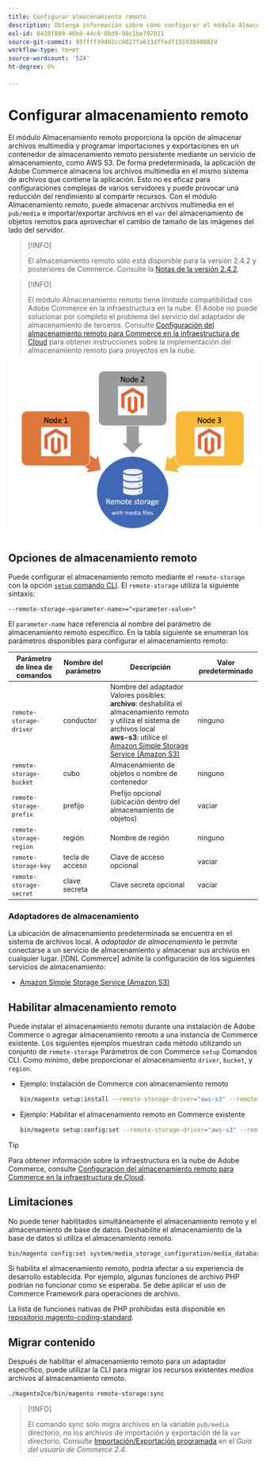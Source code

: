 ```yaml
---
title: Configurar almacenamiento remoto
description: Obtenga información sobre cómo configurar el módulo Almacenamiento remoto para la aplicación de comercio local.
exl-id: 0428f889-46b0-44c9-8bd9-98c1be797011
source-git-commit: 95ffff39d82cc9027fa633dffedf15193040802d
workflow-type: tm+mt
source-wordcount: '524'
ht-degree: 0%

---
```


# Configurar almacenamiento remoto

El módulo Almacenamiento remoto proporciona la opción de almacenar archivos multimedia y programar importaciones y exportaciones en un contenedor de almacenamiento remoto persistente mediante un servicio de almacenamiento, como AWS S3. De forma predeterminada, la aplicación de Adobe Commerce almacena los archivos multimedia en el mismo sistema de archivos que contiene la aplicación. Esto no es eficaz para configuraciones complejas de varios servidores y puede provocar una reducción del rendimiento al compartir recursos. Con el módulo Almacenamiento remoto, puede almacenar archivos multimedia en el `pub/media` e importar/exportar archivos en el `var` del almacenamiento de objetos remotos para aprovechar el cambio de tamaño de las imágenes del lado del servidor.

>[!INFO]
>
>El almacenamiento remoto solo está disponible para la versión 2.4.2 y posteriores de Commerce. Consulte la [Notas de la versión 2.4.2](https://devdocs.magento.com/guides/v2.4/release-notes/open-source-2-4-2.html).

>[!INFO]
>
>El módulo Almacenamiento remoto tiene _limitado_ compatibilidad con Adobe Commerce en la infraestructura en la nube. El Adobe no puede solucionar por completo el problema del servicio del adaptador de almacenamiento de terceros. Consulte [Configuración del almacenamiento remoto para Commerce en la infraestructura de Cloud](cloud-support.md) para obtener instrucciones sobre la implementación del almacenamiento remoto para proyectos en la nube.

![imagen de esquema](../../assets/configuration/remote-storage-schema.png)

## Opciones de almacenamiento remoto

Puede configurar el almacenamiento remoto mediante el `remote-storage` con la opción [`setup` comando CLI](../../installation/tutorials/deployment.md). El `remote-storage` utiliza la siguiente sintaxis:

```text
--remote-storage-<parameter-name>="<parameter-value>"
```

El `parameter-name` hace referencia al nombre del parámetro de almacenamiento remoto específico. En la tabla siguiente se enumeran los parámetros disponibles para configurar el almacenamiento remoto:

| Parámetro de línea de comandos | Nombre del parámetro | Descripción | Valor predeterminado |
|--- |--- |--- |--- |
| `remote-storage-driver` | conductor | Nombre del adaptador<br>Valores posibles:<br>**archivo**: deshabilita el almacenamiento remoto y utiliza el sistema de archivos local <br>**aws-s3**: utilice el [Amazon Simple Storage Service (Amazon S3)](remote-storage-aws-s3.md) | ninguno |
| `remote-storage-bucket` | cubo | Almacenamiento de objetos o nombre de contenedor | ninguno |
| `remote-storage-prefix` | prefijo | Prefijo opcional (ubicación dentro del almacenamiento de objetos) | vaciar |
| `remote-storage-region` | región | Nombre de región | ninguno |
| `remote-storage-key` | tecla de acceso | Clave de acceso opcional | vaciar |
| `remote-storage-secret` | clave secreta | Clave secreta opcional | vaciar |

### Adaptadores de almacenamiento

La ubicación de almacenamiento predeterminada se encuentra en el sistema de archivos local. A _adaptador de almacenamiento_ le permite conectarse a un servicio de almacenamiento y almacenar sus archivos en cualquier lugar. [!DNL Commerce] admite la configuración de los siguientes servicios de almacenamiento:

- [Amazon Simple Storage Service (Amazon S3)](remote-storage-aws-s3.md)

## Habilitar almacenamiento remoto

Puede instalar el almacenamiento remoto durante una instalación de Adobe Commerce o agregar almacenamiento remoto a una instancia de Commerce existente. Los siguientes ejemplos muestran cada método utilizando un conjunto de `remote-storage` Parámetros de con Commerce `setup` Comandos CLI. Como mínimo, debe proporcionar el almacenamiento `driver`, `bucket`, y `region`.

- Ejemplo: Instalación de Commerce con almacenamiento remoto

   ```bash
   bin/magento setup:install --remote-storage-driver="aws-s3" --remote-storage-bucket="myBucket" --remote-storage-region="us-east-1"
   ```

- Ejemplo: Habilitar el almacenamiento remoto en Commerce existente

   ```bash
   bin/magento setup:config:set --remote-storage-driver="aws-s3" --remote-storage-bucket="myBucket" --remote-storage-region="us-east-1"
   ```

>[!TIP]
>
>Para obtener información sobre la infraestructura en la nube de Adobe Commerce, consulte [Configuración del almacenamiento remoto para Commerce en la infraestructura de Cloud](cloud-support.md).

## Limitaciones

No puede tener habilitados simultáneamente el almacenamiento remoto y el almacenamiento de base de datos. Deshabilite el almacenamiento de la base de datos si utiliza el almacenamiento remoto.

```bash
bin/magento config:set system/media_storage_configuration/media_database 0
```

Si habilita el almacenamiento remoto, podría afectar a su experiencia de desarrollo establecida. Por ejemplo, algunas funciones de archivo PHP podrían no funcionar como se esperaba. Se debe aplicar el uso de Commerce Framework para operaciones de archivo.

La lista de funciones nativas de PHP prohibidas está disponible en [repositorio magento-coding-standard][code-standard].

## Migrar contenido

Después de habilitar el almacenamiento remoto para un adaptador específico, puede utilizar la CLI para migrar los recursos existentes _medios_ archivos al almacenamiento remoto.

```bash
./magento2ce/bin/magento remote-storage:sync
```

>[!INFO]
>
>El comando sync solo migra archivos en la variable `pub/media` directorio, _no_ los archivos de importación y exportación de la `var` directorio. Consulte [Importación/Exportación programada][import-export] en el _Guía del usuario de Commerce 2.4_.

<!-- link definitions -->

[import-export]: https://docs.magento.com/user-guide/system/data-scheduled-import-export.html
[code-standard]: https://github.com/magento/magento-coding-standard/blob/develop/Magento2/Sniffs/Functions/DiscouragedFunctionSniff.php
